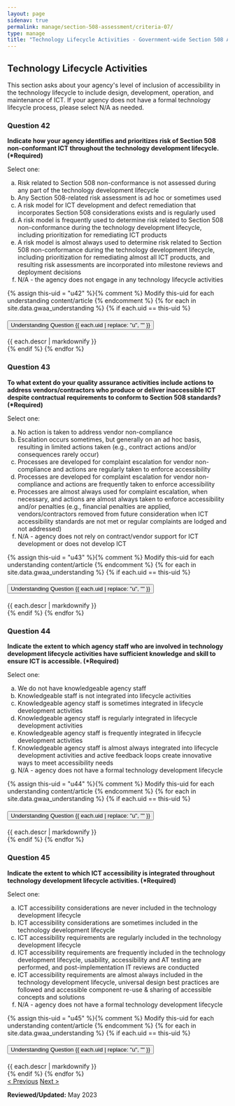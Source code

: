 ```yaml
---
layout: page
sidenav: true
permalink: manage/section-508-assessment/criteria-07/
type: manage
title: "Technology Lifecycle Activities - Government-wide Section 508 Assessment Criteria"
---
```


<H2 id="technology-lifecycle-activities">Technology Lifecycle Activities</H2>
<p>This section asks about your agency's level of inclusion of accessibility in the technology lifecycle to include design, development, operation, and maintenance of ICT. If your agency does not have a formal technology lifecycle process, please select N/A as needed.</p>

<!-- Expand/Collapse All "Understanding" Content -->
<!-- 
<div class="margin-y-3 margin-x-1">
    <button id="expand-all" class="usa-button">Expand All</button>
    <button id="collapse-all" class="usa-button">Collapse All</button>
</div>
-->

<div class="usa-card-group">
<!-- begin insert criteria -->

<!-- Q:042-->
<div id="q42" class="usa-card tablet:grid-col-12">
    <div class="usa-card__container border-top">
        <div class="usa-card__header">
            <h3 class="usa-card__heading"> Question 42 </h3>
        </div>
        <div class="usa-card__body">
            <p><strong> Indicate how your agency identifies and prioritizes risk of Section 508 non-conformant ICT
                    throughout the technology development lifecycle. (*Required) </strong></p>
            <p> Select one: </p>
            <p>
            <ol type="a">
                <li>Risk related to Section 508 non-conformance is not assessed during any part of the technology
                    development lifecycle</li>
                <li>Any Section 508-related risk assessment is ad hoc or sometimes used</li>
                <li>A risk model for ICT development and defect remediation that incorporates Section 508 considerations
                    exists and is regularly used</li>
                <li>A risk model is frequently used to determine risk related to Section 508 non-conformance during the
                    technology development lifecycle, including prioritization for remediating ICT products</li>
                <li>A risk model is almost always used to determine risk related to Section 508 non-conformance during
                    the technology development lifecycle, including prioritization for remediating almost all ICT
                    products, and resulting risk assessments are incorporated into milestone reviews and deployment
                    decisions</li>
                <li>N/A - the agency does not engage in any technology lifecycle activities</li>
            </ol>
            </p>
        </div>
        {% assign this-uid = "u42" %}{% comment %} Modify this-uid for each understanding content/article {% endcomment %}
        {% for each in site.data.gwaa_understanding %}
            {% if each.uid == this-uid %}
            <!-- Understanding -->
            <div class="border-top-05 border-primary margin-top-1">
                <div class="usa-accordion">
                    <h4 class="usa-accordion__heading">
                        <button
                        type="button"
                        class="usa-accordion__button understand_button padding-left-3 radius-bottom-lg"
                        aria-expanded="false"
                        aria-controls="{{ each.uid }}"
                        >
                        Understanding Question {{ each.uid | replace: "u", "" }}
                        </button>
                    </h4>
                    <div id="{{ each.uid }}" class="usa-accordion__content understand_content usa-prose padding-x-3 padding-y-0 bg-primary-lighter text-primary-darker border-top-05 border-primary radius-bottom-lg">
                        <div class="margin-x-auto margin-y-0">
                            {{ each.descr | markdownify }}
                        </div>
                    </div>
                </div>
            </div>
            {% endif %}
        {% endfor %}
    </div>
</div>
<!-- Q:043-->
<div id="q43" class="usa-card tablet:grid-col-12">
    <div class="usa-card__container border-top">
        <div class="usa-card__header">
            <h3 class="usa-card__heading"> Question 43 </h3>
        </div>
        <div class="usa-card__body">
            <p><strong> To what extent do your quality assurance activities include actions to address
                    vendors/contractors who produce or deliver inaccessible ICT despite contractual requirements to
                    conform to Section 508 standards? (*Required) </strong></p>
            <p> Select one: </p>
            <p>
            <ol type="a">
                <li>No action is taken to address vendor non-compliance</li>
                <li>Escalation occurs sometimes, but generally on an ad hoc basis, resulting in limited actions taken
                    (e.g., contract actions and/or consequences rarely occur)</li>
                <li>Processes are developed for complaint escalation for vendor non-compliance and actions are regularly
                    taken to enforce accessibility</li>
                <li>Processes are developed for complaint escalation for vendor non-compliance and actions are
                    frequently taken to enforce accessibility</li>
                <li>Processes are almost always used for complaint escalation, when necessary, and actions are almost
                    always taken to enforce accessibility and/or penalties (e.g., financial penalties are applied,
                    vendors/contractors removed from future consideration when ICT accessibility standards are not met
                    or regular complaints are lodged and not addressed)</li>
                <li>N/A - agency does not rely on contract/vendor support for ICT development or does not develop ICT
                </li>
            </ol>
            </p>
        </div>
        {% assign this-uid = "u43" %}{% comment %} Modify this-uid for each understanding content/article {% endcomment %}
        {% for each in site.data.gwaa_understanding %}
            {% if each.uid == this-uid %}
            <!-- Understanding -->
            <div class="border-top-05 border-primary margin-top-1">
                <div class="usa-accordion">
                    <h4 class="usa-accordion__heading">
                        <button
                        type="button"
                        class="usa-accordion__button understand_button padding-left-3 radius-bottom-lg"
                        aria-expanded="false"
                        aria-controls="{{ each.uid }}"
                        >
                        Understanding Question {{ each.uid | replace: "u", "" }}
                        </button>
                    </h4>
                    <div id="{{ each.uid }}" class="usa-accordion__content understand_content usa-prose padding-x-3 padding-y-0 bg-primary-lighter text-primary-darker border-top-05 border-primary radius-bottom-lg">
                        <div class="margin-x-auto margin-y-0">
                            {{ each.descr | markdownify }}
                        </div>
                    </div>
                </div>
            </div>
            {% endif %}
        {% endfor %}
    </div>
</div>
<!-- Q:044-->
<div id="q44" class="usa-card tablet:grid-col-12">
    <div class="usa-card__container border-top">
        <div class="usa-card__header">
            <h3 class="usa-card__heading"> Question 44 </h3>
        </div>
        <div class="usa-card__body">
            <p><strong> Indicate the extent to which agency staff who are involved in technology development lifecycle
                    activities have sufficient knowledge and skill to ensure ICT is accessible. (*Required) </strong>
            </p>
            <p> Select one: </p>
            <p>
            <ol type="a">
                <li>We do not have knowledgeable agency staff</li>
                <li>Knowledgeable staff is not integrated into lifecycle activities</li>
                <li>Knowledgeable agency staff is sometimes integrated in lifecycle development activities</li>
                <li>Knowledgeable agency staff is regularly integrated in lifecycle development activities</li>
                <li>Knowledgeable agency staff is frequently integrated in lifecycle development activities</li>
                <li>Knowledgeable agency staff is almost always integrated into lifecycle development activities and
                    active feedback loops create innovative ways to meet accessibility needs</li>
                <li>N/A - agency does not have a formal technology development lifecycle</li>
            </ol>
            </p>
        </div>
        {% assign this-uid = "u44" %}{% comment %} Modify this-uid for each understanding content/article {% endcomment %}
        {% for each in site.data.gwaa_understanding %}
            {% if each.uid == this-uid %}
            <!-- Understanding -->
            <div class="border-top-05 border-primary margin-top-1">
                <div class="usa-accordion">
                    <h4 class="usa-accordion__heading">
                        <button
                        type="button"
                        class="usa-accordion__button understand_button padding-left-3 radius-bottom-lg"
                        aria-expanded="false"
                        aria-controls="{{ each.uid }}"
                        >
                        Understanding Question {{ each.uid | replace: "u", "" }}
                        </button>
                    </h4>
                    <div id="{{ each.uid }}" class="usa-accordion__content understand_content usa-prose padding-x-3 padding-y-0 bg-primary-lighter text-primary-darker border-top-05 border-primary radius-bottom-lg">
                        <div class="margin-x-auto margin-y-0">
                            {{ each.descr | markdownify }}
                        </div>
                    </div>
                </div>
            </div>
            {% endif %}
        {% endfor %}
    </div>
</div>
<!-- Q:045-->
<div id="q45" class="usa-card tablet:grid-col-12">
    <div class="usa-card__container border-top">
        <div class="usa-card__header">
            <h3 class="usa-card__heading"> Question 45 </h3>
        </div>
        <div class="usa-card__body">
            <p><strong> Indicate the extent to which ICT accessibility is integrated throughout technology development
                    lifecycle activities. (*Required) </strong></p>
            <p> Select one: </p>
            <p>
            <ol type="a">
                <li>ICT accessibility considerations are never included in the technology development lifecycle</li>
                <li>ICT accessibility considerations are sometimes included in the technology development lifecycle</li>
                <li>ICT accessibility requirements are regularly included in the technology development lifecycle</li>
                <li>ICT accessibility requirements are frequently included in the technology development lifecycle,
                    usability, accessibility and AT testing are performed, and post-implementation IT reviews are
                    conducted</li>
                <li>ICT accessibility requirements are almost always included in the technology development lifecycle,
                    universal design best practices are followed and accessible component re-use & sharing of accessible
                    concepts and solutions</li>
                <li>N/A - agency does not have a formal technology development lifecycle</li>
            </ol>
            </p>
        </div>
        {% assign this-uid = "u45" %}{% comment %} Modify this-uid for each understanding content/article {% endcomment %}
        {% for each in site.data.gwaa_understanding %}
            {% if each.uid == this-uid %}
            <!-- Understanding -->
            <div class="border-top-05 border-primary margin-top-1">
                <div class="usa-accordion">
                    <h4 class="usa-accordion__heading">
                        <button
                        type="button"
                        class="usa-accordion__button understand_button padding-left-3 radius-bottom-lg"
                        aria-expanded="false"
                        aria-controls="{{ each.uid }}"
                        >
                        Understanding Question {{ each.uid | replace: "u", "" }}
                        </button>
                    </h4>
                    <div id="{{ each.uid }}" class="usa-accordion__content understand_content usa-prose padding-x-3 padding-y-0 bg-primary-lighter text-primary-darker border-top-05 border-primary radius-bottom-lg">
                        <div class="margin-x-auto margin-y-0">
                            {{ each.descr | markdownify }}
                        </div>
                    </div>
                </div>
            </div>
            {% endif %}
        {% endfor %}
    </div>
</div>

<!-- end insert criteria -->
</div>

<div id="prev-next-section">
    <a class="prev-page" title="Go to previous page" href="{{site.baseurl}}/manage/section-508-assessment/criteria-06/"> < Previous</a>
    <a class="prev-page" title="Go to next page" href="{{site.baseurl}}/manage/section-508-assessment/criteria-08/"> Next > </a>
</div>

**Reviewed/Updated:** May 2023

<!-- Expand/Collapse All Understanding Content script -->
<script>
    $("#expand-all").on("click", function (){
        $(".understand_button").attr("aria-expanded", "true");
        $(".understand_button").toggleClass("radius-bottom-lg");
        $(".understand_content").removeAttr("hidden");
    });
    $("#collapse-all").on("click", function (){
        $(".understand_button").attr("aria-expanded", "false");
        $(".understand_button").toggleClass("radius-bottom-lg");
        $(".understand_content").attr("hidden","");
    });
    $(".understand_button").on("click", function(){
        $(this).toggleClass("radius-bottom-lg");
    });
</script>

<!-- Unhide hash/anchor from external url -->
<script>
    $(function(){
        var window_hash = window.location.hash;
        if ($(window_hash).hasClass("usa-card")){
            let u_hash = window_hash.replace("q", "u");
            $(u_hash).removeAttr("hidden");
            $(u_hash).prev().attr("aria-expanded", "true");
        }
    });
</script>